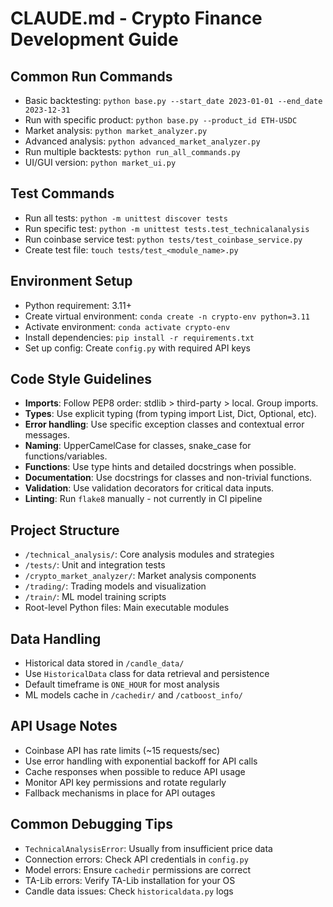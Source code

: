 # CLAUDE.md - Crypto Finance Development Guide

## Common Run Commands
- Basic backtesting: `python base.py --start_date 2023-01-01 --end_date 2023-12-31`
- Run with specific product: `python base.py --product_id ETH-USDC`
- Market analysis: `python market_analyzer.py`
- Advanced analysis: `python advanced_market_analyzer.py`
- Run multiple backtests: `python run_all_commands.py`
- UI/GUI version: `python market_ui.py`

## Test Commands
- Run all tests: `python -m unittest discover tests`
- Run specific test: `python -m unittest tests.test_technicalanalysis`
- Run coinbase service test: `python tests/test_coinbase_service.py`
- Create test file: `touch tests/test_<module_name>.py`

## Environment Setup
- Python requirement: 3.11+
- Create virtual environment: `conda create -n crypto-env python=3.11`
- Activate environment: `conda activate crypto-env`
- Install dependencies: `pip install -r requirements.txt`
- Set up config: Create `config.py` with required API keys

## Code Style Guidelines
- **Imports**: Follow PEP8 order: stdlib > third-party > local. Group imports.
- **Types**: Use explicit typing (from typing import List, Dict, Optional, etc).
- **Error handling**: Use specific exception classes and contextual error messages.
- **Naming**: UpperCamelCase for classes, snake_case for functions/variables.
- **Functions**: Use type hints and detailed docstrings when possible.
- **Documentation**: Use docstrings for classes and non-trivial functions.
- **Validation**: Use validation decorators for critical data inputs.
- **Linting**: Run `flake8` manually - not currently in CI pipeline

## Project Structure
- `/technical_analysis/`: Core analysis modules and strategies
- `/tests/`: Unit and integration tests
- `/crypto_market_analyzer/`: Market analysis components
- `/trading/`: Trading models and visualization
- `/train/`: ML model training scripts
- Root-level Python files: Main executable modules

## Data Handling
- Historical data stored in `/candle_data/`
- Use `HistoricalData` class for data retrieval and persistence
- Default timeframe is `ONE_HOUR` for most analysis
- ML models cache in `/cachedir/` and `/catboost_info/`

## API Usage Notes
- Coinbase API has rate limits (~15 requests/sec)
- Use error handling with exponential backoff for API calls
- Cache responses when possible to reduce API usage
- Monitor API key permissions and rotate regularly
- Fallback mechanisms in place for API outages

## Common Debugging Tips
- `TechnicalAnalysisError`: Usually from insufficient price data
- Connection errors: Check API credentials in `config.py`
- Model errors: Ensure `cachedir` permissions are correct
- TA-Lib errors: Verify TA-Lib installation for your OS
- Candle data issues: Check `historicaldata.py` logs